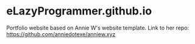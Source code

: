 # eLazyProgrammer.github.io
Portfolio website based on Annie W's website template. Link to her repo: https://github.com/anniedotexe/anniew.xyz
